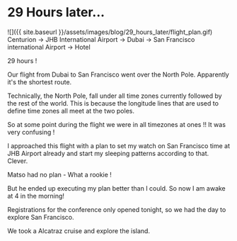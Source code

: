 # 29 Hours later...
![]({{ site.baseurl }}/assets/images/blog/29_hours_later/flight_plan.gif)
Centurion -> JHB International Airport -> Dubai -> San Francisco international Airport -> Hotel

29 hours !

Our flight from Dubai to San Francisco went over the North Pole. Apparently it's the shortest route.

Technically, the North Pole, fall under all time zones currently followed by the rest of the world. This is because the longitude lines that are used to define time zones all meet at the two poles.

So at some point during the flight we were in all timezones at ones !! It was very confusing !



I approached this flight with a plan to set my watch on San Francisco time at JHB Airport already and start my sleeping patterns according to that. Clever.

Matso had no plan - What a rookie !

But he ended up executing my plan better than I could. So now I am awake at 4 in the morning!

Registrations for the conference only opened tonight, so we had the day to explore San Francisco.

We took a Alcatraz cruise and explore the island.

